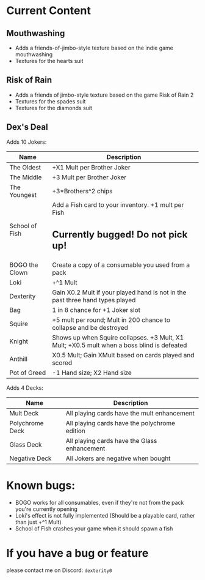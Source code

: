 # Current Content

## Mouthwashing

- Adds a friends-of-jimbo-style texture based on the indie game mouthwashing
 - Textures for the hearts suit

## Risk of Rain

- Adds a friends of jimbo-style texture based on the game Risk of Rain 2
 - Textures for the spades suit
 - Textures for the diamonds suit

## Dex's Deal
Adds 10 Jokers:

| Name           | Description                                                                                |
| -------------- | ------------------------------------------------------------------------------------------ |
| The Oldest     | +X1 Mult per Brother Joker                                                                 |
| The Middle     | +3 Mult per Brother Joker                                                                  |
| The Youngest   | +3\*Brothers^2 chips                                                                       |
| School of Fish | Add a Fish card to your inventory. +1 mult per Fish <br> <h2>Currently bugged! Do not pick up! </h2>                              |
| BOGO the Clown | Create a copy of a consumable you used from a pack                                         |
| Loki           | +^1 Mult                                                                                   |
| Dexterity      | Gain X0.2 Mult if your played hand is not in the past three hand types played              |
| Bag            | 1 in 8 chance for +1 Joker slot                                                            |
| Squire         | +5 mult per round; Mult in 200 chance to collapse and be destroyed                         |
| Knight         | Shows up when Squire collapses. +3 Mult, X1 Mult; +X0.5 mult when a boss blind is defeated |
| Anthill        | X0.5 Mult; Gain XMult based on cards played and scored                                     |
| Pot of Greed   | -1 Hand size; X2 Hand size                                                                 |

Adds 4 Decks:

| Name            | Description                                   |
| --------------- | --------------------------------------------- |
| Mult Deck       | All playing cards have the mult enhancement   |
| Polychrome Deck | All playing cards have the polychrome edition |
| Glass Deck      | All playing cards have the Glass enhancement  |
| Negative Deck   | All Jokers are negative when bought           |

# Known bugs:
- BOGO works for all consumables, even if they're not from the pack you're currently opening
- Loki's effect is not fully implemented (Should be a playable card, rather than just +^1 Mult)
- School of Fish crashes your game when it should spawn a fish

# If you have a bug or feature
please contact me on Discord: `dexterity0`
